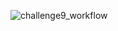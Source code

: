 ![challenge9_workflow](https://github.com/IrenieHan/alteryx_challenge_project/assets/56231784/a33c7bba-fdbb-4c99-af90-84beccad87e8)
